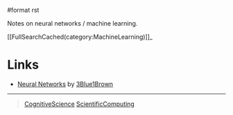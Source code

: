 \#format rst

Notes on neural networks / machine learning.

[[FullSearchCached(category:MachineLearning)]]\_

Links
=====

-   [Neural Networks](https://www.youtube.com/playlist?list=PLZHQObOWTQDNU6R1_67000Dx_ZCJB-3pi) by [3Blue1Brown](https://www.youtube.com/channel/UCYO_jab_esuFRV4b17AJtAw)

* * * * *

> [CognitiveScience](../CognitiveScience) [ScientificComputing](../ScientificComputing)
